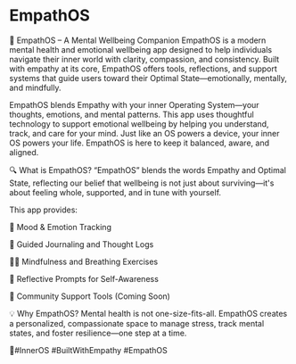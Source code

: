 # EmpathOS
🌿 EmpathOS – A Mental Wellbeing Companion
EmpathOS is a modern mental health and emotional wellbeing app designed to help individuals navigate their inner world with clarity, compassion, and consistency.
Built with empathy at its core, EmpathOS offers tools, reflections, and support systems that guide users toward their Optimal State—emotionally, mentally, and mindfully.

EmpathOS blends Empathy with your inner Operating System—your thoughts, emotions, and mental patterns. This app uses thoughtful technology to support emotional wellbeing by helping you understand, track, and care for your mind. Just like an OS powers a device, your inner OS powers your life. EmpathOS is here to keep it balanced, aware, and aligned.

🔍 What is EmpathOS?
“EmpathOS” blends the words Empathy and Optimal State, reflecting our belief that wellbeing is not just about surviving—it's about feeling whole, supported, and in tune with yourself.

This app provides:

🧠 Mood & Emotion Tracking

📓 Guided Journaling and Thought Logs

🧘‍♀️ Mindfulness and Breathing Exercises

💬 Reflective Prompts for Self-Awareness

🤝 Community Support Tools (Coming Soon)

💡 Why EmpathOS?
Mental health is not one-size-fits-all. EmpathOS creates a personalized, compassionate space to manage stress, track mental states, and foster resilience—one step at a time.

🤍#InnerOS  #BuiltWithEmpathy  #EmpathOS
